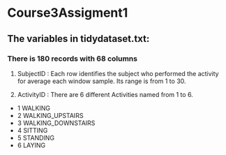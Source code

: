 # Course3Assigment1

## The variables in tidydataset.txt:

### There is 180 records with 68 columns
 
1. SubjectID : Each row identifies the subject who performed the activity for average each window sample. Its range is from 1 to 30. 

2. ActivityID : There are 6 different Activities named from 1 to 6.
  + 1  WALKING
  + 2  WALKING_UPSTAIRS
  + 3  WALKING_DOWNSTAIRS
  + 4  SITTING
  + 5  STANDING
  + 6  LAYING

